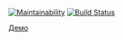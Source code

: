 [![Maintainability](https://api.codeclimate.com/v1/badges/4f18f1f782395f5f569c/maintainability)](https://codeclimate.com/github/mika193/project-lvl4-s415/maintainability)
[![Build Status](https://travis-ci.org/mika193/project-lvl4-s415.svg?branch=master)](https://travis-ci.org/mika193/project-lvl4-s415)


[Демо](https://mika193-slack.herokuapp.com/)
